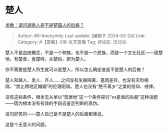# 楚人
[求教：请问湖南人是不是楚国人的后裔？](https://www.zhihu.com/question/40151447/answer/3441249499)

> Author: #0-Anonymity
> Last update: [编辑于 2024-03-24]
> Link:
> Category: #【答集】/08-文艺答集 
> Tag: 
> 评论区:
> 泛讨论:

楚人不是血统概念，不是一个种族，也不是一个民族，而是一个文化社区——居楚地，有楚音，食楚味，从楚俗，即为楚人。

你不需要是楚人所生就可以是楚人，所以怎么确定谁是不是楚人的后裔？

楚人和越人、吴人、齐人……之间没有生殖隔离、基因差异，也没有天险相隔、“禁止跨地区婚姻”的伦理阻隔。楚人也没有“绝不离乡”之类的信仰、戒律。

没有这些条件，根本无从单以“现居地”这一个条件探讨“xx是谁的后裔”这种话题——因为根本没有有效的手段去鉴定判断的真伪。

说句好笑的——楚人自己是不是楚人的后裔都难说。

这是个无意义的问题。
